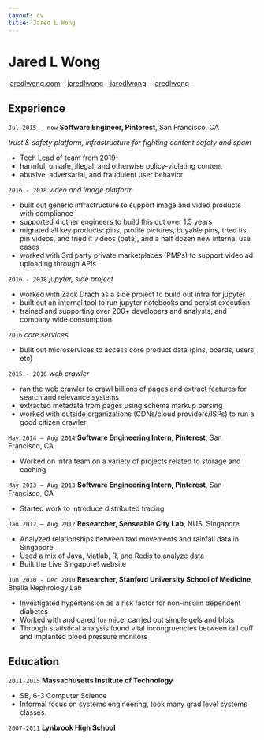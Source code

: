 ```yaml
---
layout: cv
title: Jared L Wong
---
```

# Jared L Wong

<div id="webaddress">
  <a href="https://jaredlwong.com"><i class="fas fa-home"></i> jaredlwong.com</a> - 
  <a href="https://pinterest.com/jaredlwong"><i class="fab fa-pinterest"></i> jaredlwong</a> - 
  <a href="https://github.com/jaredlwong"><i class="fab fa-github"></i> jaredlwong</a> - 
  <a href="https://calendly.com/jaredlwong/meeting"><i class="far fa-calendar-check"></i></i> jaredlwong</a> - 
</div>


## Experience

`Jul 2015 - now`
__Software Engineer, Pinterest__, San Francisco, CA

*trust & safety platform, infrastructure for fighting content safety and spam*

- Tech Lead of team from 2019-
- harmful, unsafe, illegal, and otherwise policy-violating content
- abusive, adversarial, and fraudulent user behavior

`2016 - 2018`
*video and image platform*

- built out generic infrastructure to support image and video products with compliance
- supported 4 other engineers to build this out over 1.5 years
- migrated all key products: pins, profile pictures, buyable pins, tried its, pin videos, and tried it videos (beta), and a half dozen new internal use cases
- worked with 3rd party private marketplaces (PMPs) to support video ad uploading through APIs

`2016 - 2018`
*jupyter, side project*

- worked with Zack Drach as a side project to build out infra for jupyter
- built out an internal tool to run jupyter notebooks and persist execution
- trained and supporting over 200+ developers and analysts, and company wide consumption

`2016`
*core services*

- built out microservices to access core product data (pins, boards, users, etc)

`2015 - 2016`
*web crawler*

- ran the web crawler to crawl billions of pages and extract features for search and relevance systems
- extracted metadata from pages using schema markup parsing
- worked with outside organizations (CDNs/cloud providers/ISPs) to run a good citizen crawler


`May 2014 – Aug 2014`
__Software Engineering Intern, Pinterest__, San Francisco, CA

- Worked on infra team on a variety of projects related to storage and caching


`May 2013 – Aug 2013`
__Software Engineering Intern, Pinterest__, San Francisco, CA

- Started work to introduce distributed tracing


`Jan 2012 – Aug 2012`
__Researcher, Senseable City Lab__, NUS, Singapore

- Analyzed relationships between taxi movements and rainfall data in Singapore
- Used a mix of Java, Matlab, R, and Redis to analyze data
- Built the Live Singapore! website


`Jun 2010 - Dec 2010`
__Researcher, Stanford University School of Medicine__, Bhalla Nephrology Lab

- Investigated hypertension as a risk factor for non-insulin dependent diabetes
- Worked with and cared for mice; carried out simple gels and blots
- Through statistical analysis found vital incongruencies between tail cuff and implanted blood pressure monitors


## Education

`2011-2015`
__Massachusetts Institute of Technology__

- SB, 6-3 Computer Science
- Informal focus on systems engineering, took many grad level systems classes.

`2007-2011`
__Lynbrook High School__


<!-- ### Footer

Last updated: July 2020 -->


